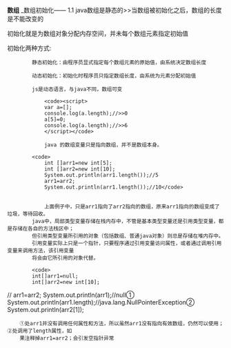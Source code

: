 __数组__
_数组初始化——
1.1 java数组是静态的>>当数组被初始化之后，数组的长度是不能改变的

初始化就是为数组对象分配内存空间，并未每个数组元素指定初始值

初始化两种方式:
		    
		    静态初始化：由程序员显式指定每个数组元素的原始值，由系统决定数组长度
		    
		    动态初始化：初始化时程序员只指定数组长度，由系统为元素分配初始值
		    
		    js是动态语言，与java不同，数组可变

		    	<code><script>
		    	var a=[];
		    	console.log(a.length);//>>0
		    	a[5]=0;
		    	console.log(a.length);//>>6
		    	</script></code>

		    	java 的数组变量只是指向数组，并不是数组本身。

			<code>		    	
		    	int []arr1=new int[5];
		    	int []arr2=new int[10];
		    	System.out.println(arr1.length());//5
		    	arr1=arr2;
		    	System.out.println(arr1.length());//10</code>
		    	
		    	
		    	上面例子中，只是arr1指向了arr2指向的数组，原来arr1指向的数组变成了垃圾，等待回收。
		    java中，局部类型变量存储在栈内存中，不管是基本类型变量还是引用类型变量，都是存储在各自的方法栈区中；
		    但引用类型变量所引用的对象（包括数组、普通java对象）则总是存储在堆内存中。
		    引用变量实际上只是一个指针，只要程序通过引用变量访问属性，或者通过调用引用变量来调用方法，该引用变量
		    将会由它所引用的对象代替。

		    <code>
			int[]arr1=null;
			int[]arr2=new int[10];
//			arr1=arr2;
			System.out.println(arr1);//null①
			System.out.println(arr1.length);//java.lang.NullPointerException②
			System.out.println(arr2[1]);</code>
		
		①处arr1并没有调用任何属性和方法，所以虽然arr1没有指向有效数组，仍然可以使用；②处调用了length属性，如
		果注释掉arr1=arr2；会引发空指针异常
